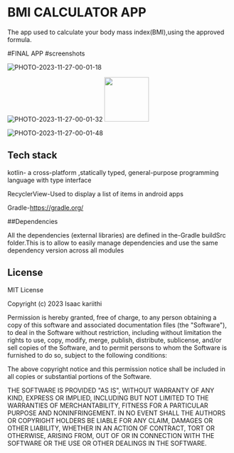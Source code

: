 # BMI CALCULATOR APP

The app used to calculate your body mass index(BMI),using the approved formula.

#FINAL APP
   #screenshots

![PHOTO-2023-11-27-00-01-18](https://github.com/isaacjayden24/bmicalculator/assets/113999137/fd918b0c-2485-44e9-a66e-fa55c3215b55)

![PHOTO-2023-11-27-00-01-32](https://github.com/isaacjayden24/bmicalculator/assets/113999137/505db4de-4f89-446c-a8d3-e58843ec8152)
<img src="https://github.com/isaacjayden24/bmicalculator/assets/113999137/505db4de-4f89-446c-a8d3-e58843ec8152" width="100" height="100">

![PHOTO-2023-11-27-00-01-48](https://github.com/isaacjayden24/bmicalculator/assets/113999137/dc719428-36ec-454c-8f6c-7f4ec519c470)




## Tech stack
kotlin- a cross-platform ,statically typed, general-purpose programming language with type interface

RecyclerView-Used to display a list of items in android apps

Gradle-https://gradle.org/

##Dependencies

All the dependencies (external libraries) are defined in the-Gradle buildSrc folder.This is to allow to easily manage dependencies and use the same dependency version across all modules

## License

MIT License

Copyright (c) 2023 Isaac kariithi

Permission is hereby granted, free of charge, to any person obtaining a copy
of this software and associated documentation files (the "Software"), to deal
in the Software without restriction, including without limitation the rights
to use, copy, modify, merge, publish, distribute, sublicense, and/or sell
copies of the Software, and to permit persons to whom the Software is
furnished to do so, subject to the following conditions:

The above copyright notice and this permission notice shall be included in all
copies or substantial portions of the Software.

THE SOFTWARE IS PROVIDED "AS IS", WITHOUT WARRANTY OF ANY KIND, EXPRESS OR
IMPLIED, INCLUDING BUT NOT LIMITED TO THE WARRANTIES OF MERCHANTABILITY,
FITNESS FOR A PARTICULAR PURPOSE AND NONINFRINGEMENT. IN NO EVENT SHALL THE
AUTHORS OR COPYRIGHT HOLDERS BE LIABLE FOR ANY CLAIM, DAMAGES OR OTHER
LIABILITY, WHETHER IN AN ACTION OF CONTRACT, TORT OR OTHERWISE, ARISING FROM,
OUT OF OR IN CONNECTION WITH THE SOFTWARE OR THE USE OR OTHER DEALINGS IN THE
SOFTWARE.
